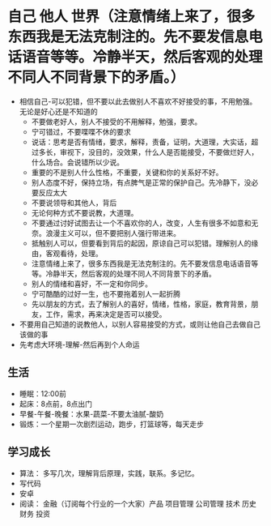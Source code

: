 # 自己 他人 世界（注意情绪上来了，很多东西我是无法克制注的。先不要发信息电话语音等等。冷静半天，然后客观的处理不同人不同背景下的矛盾。）
+ 相信自己-可以犯错，但不要以此去做别人不喜欢不好接受的事，不用勉强。无论是好心还是不知道的
  + 不要做老好人，别人不接受的不用解释，勉强，要求。
  + 宁可错过，不要喋喋不休的要求
  + 说话：思考是否有情绪，要求，解释，责备，证明，大道理，大实话，超过多长，审视下，没目的，没效果，什么人是否能接受，不要做烂好人，什么场合。会说错所以少说。
  + 重要的不是别人什么性格，不重要，关键和你的关系好不好。
  + 别人态度不好，保持立场，有点脾气是正常的保护自己。先冷静下，没必要反应太大
  + 不要说领导和其他人，背后
  + 无论何种方式不要说教，大道理。
  + 不要通过讨好试图去让一个不喜欢你的人，改变，人生有很多不如意和无奈。浪漫主义可以，但不要把别人强行带进来。
  + 抵触别人可以，但要看到背后的起因，原谅自己可以犯错。理解别人的缘由，客观看待，处理。
  + 注意情绪上来了，很多东西我是无法克制注的。先不要发信息电话语音等等。冷静半天，然后客观的处理不同人不同背景下的矛盾。
  + 别人的情绪和喜好，不一定和你同步。
  + 宁可酷酷的过好一生，也不要拖着别人一起折腾
  + 先以朋友的方式，去了解别人的喜好，情绪，性格，家庭，教育背景，朋友，工作，需求，再来决定是否可以接受。
+ 不要用自己知道的说教他人，以别人容易接受的方式，或则让他自己去做自己该做的事
+ 先考虑大环境-理解-然后再到个人命运
## 生活
+ 睡眠：12:00前
+ 起床：8点前，8点出门
+ 早餐-午餐-晚餐：水果-蔬菜-不要太油腻-酸奶
+ 锻炼：一个星期一次剧烈运动，跑步，打篮球等，每天走步

## 学习成长
+ 算法： 多写几次，理解背后原理，实践，联系。多记忆。
+ 写代码
+ 安卓
+ 阅读： 金融（订阅每个行业的一个大家）产品 项目管理 公司管理 技术 历史 财务 投资

